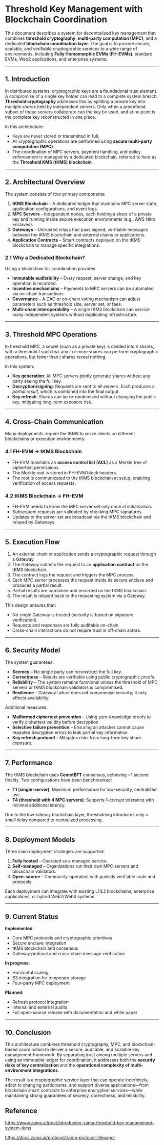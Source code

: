 # **Threshold Key Management with Blockchain Coordination**

This document describes a system for decentralized key management that combines **threshold cryptography**, **multi-party computation (MPC)**, and a dedicated **blockchain coordination layer**. The goal is to provide secure, scalable, and verifiable cryptographic services to a wide range of environments, including **Fully Homomorphic EVMs (FH-EVMs)**, standard EVMs, Web2 applications, and enterprise systems.

------

## 1. Introduction

In distributed systems, cryptographic keys are a foundational trust element. A compromise of a single key holder can lead to a complete system breach. **Threshold cryptography** addresses this by splitting a private key into multiple *shares* held by independent servers. Only when a predefined subset of these servers collaborate can the key be used, and at no point is the complete key reconstructed in one place.

In this architecture:

- Keys are never stored or transmitted in full.
- All cryptographic operations are performed using **secure multi-party computation (MPC)**.
- The coordination of MPC servers, payment handling, and policy enforcement is managed by a dedicated blockchain, referred to here as the **Threshold KMS (tKMS) blockchain**.

------

## 2. Architectural Overview

The system consists of four primary components:

1. **tKMS Blockchain** – A dedicated ledger that maintains MPC server state, application configurations, and event logs.
2. **MPC Servers** – Independent nodes, each holding a share of a private key and running inside secure execution environments (e.g., AWS Nitro Enclaves).
3. **Gateways** – Untrusted relays that pass signed, verifiable messages between the tKMS blockchain and external chains or applications.
4. **Application Contracts** – Smart contracts deployed on the tKMS blockchain to manage specific integrations.

### 2.1 Why a Dedicated Blockchain?

Using a blockchain for coordination provides:

- **Immutable auditability** – Every request, server change, and key operation is recorded.
- **Incentive mechanisms** – Payments to MPC servers can be automated via on-chain transactions.
- **Governance** – A DAO or on-chain voting mechanism can adjust parameters such as threshold size, server set, or fees.
- **Multi-chain interoperability** – A single tKMS blockchain can service many independent systems without duplicating infrastructure.

------

## 3. Threshold MPC Operations

In threshold MPC, a secret (such as a private key) is divided into *n* shares, with a threshold *t* such that any *t* or more shares can perform cryptographic operations, but fewer than *t* shares reveal nothing.

In this system:

- **Key generation**: All MPC servers jointly generate shares without any party seeing the full key.
- **Decryption/signing**: Requests are sent to all servers. Each produces a *partial result*, which is combined into the final output.
- **Key refresh**: Shares can be re-randomized without changing the public key, mitigating long-term exposure risk.

------

## 4. Cross-Chain Communication

Many deployments require the tKMS to serve clients on different blockchains or execution environments.

### 4.1 FH-EVM → tKMS Blockchain

- FH-EVM maintains an **access control list (ACL)** as a Merkle tree of ciphertext permissions.
- The Merkle root is stored in FH-EVM block headers.
- The root is communicated to the tKMS blockchain at setup, enabling verification of access requests.

### 4.2 tKMS Blockchain → FH-EVM

- FH-EVM needs to know the MPC server set only once at initialization.
- Subsequent requests are validated by checking MPC signatures.
- Updates to the server set are broadcast via the tKMS blockchain and relayed by Gateways.

------

## 5. Execution Flow

1. An external chain or application sends a cryptographic request through a Gateway.
2. The Gateway submits the request to an **application contract** on the tKMS blockchain.
3. The contract logs the request and triggers the MPC process.
4. Each MPC server processes the request inside its secure enclave and produces a partial result.
5. Partial results are combined and recorded on the tKMS blockchain.
6. The result is relayed back to the requesting system via a Gateway.

This design ensures that:

- No single Gateway is trusted (security is based on signature verification).
- Requests and responses are fully auditable on-chain.
- Cross-chain interactions do not require trust in off-chain actors.

------

## 6. Security Model

The system guarantees:

- **Secrecy** – No single party can reconstruct the full key.
- **Correctness** – Results are verifiable using public cryptographic proofs.
- **Reliability** – The system remains functional unless the threshold of MPC servers or tKMS blockchain validators is compromised.
- **Resilience** – Gateway failure does not compromise security; it only affects availability.

Additional measures:

- **Malformed ciphertext prevention** – Using zero-knowledge proofs to verify ciphertext validity before decryption.
- **Selective failure prevention** – Ensuring an attacker cannot cause repeated decryption errors to leak partial key information.
- **Key refresh protocol** – Mitigates risks from long-term key share exposure.

------

## 7. Performance

The tKMS blockchain uses **CometBFT** consensus, achieving ~1 second finality.
 Two configurations have been benchmarked:

- **T1 (single-server)**: Maximum performance for low-security, centralized use.
- **T4 (threshold with 4 MPC servers)**: Supports 1-corrupt tolerance with minimal additional latency.

Due to the low-latency blockchain layer, thresholding introduces only a small delay compared to centralized processing.

------

## 8. Deployment Models

Three main deployment strategies are supported:

1. **Fully hosted** – Operated as a managed service.
2. **Self-managed** – Organizations run their own MPC servers and blockchain validators.
3. **Open-source** – Community-operated, with publicly verifiable code and protocols.

Each deployment can integrate with existing L1/L2 blockchains, enterprise applications, or hybrid Web2/Web3 systems.

------

## 9. Current Status

**Implemented**:

- Core MPC protocols and cryptographic primitives
- Secure enclave integration
- tKMS blockchain and consensus
- Gateway protocol and cross-chain message verification

**In progress**:

- Horizontal scaling
- S3 integration for temporary storage
- Four-party MPC deployment

**Planned**:

- Refresh protocol integration
- Internal and external audits
- Full open-source release with documentation and white paper

------

## 10. Conclusion

This architecture combines threshold cryptography, MPC, and blockchain-based coordination to deliver a secure, auditable, and scalable key management framework. By separating trust among multiple servers and using an immutable ledger for coordination, it addresses both the **security risks of key centralization** and the **operational complexity of multi-environment integrations**.

The result is a cryptographic service layer that can operate indefinitely, adapt to changing participants, and support diverse applications—from blockchain smart contracts to enterprise encryption services—while maintaining strong guarantees of secrecy, correctness, and reliability.

## Reference

https://www.zama.ai/post/introducing-zama-threshold-key-management-system-tkms

https://docs.zama.ai/protocol/zama-protocol-litepaper